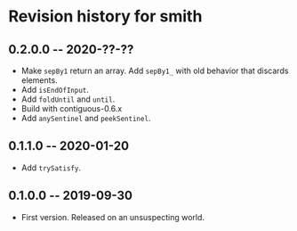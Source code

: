 # Revision history for smith

## 0.2.0.0 -- 2020-??-??

* Make `sepBy1` return an array. Add `sepBy1_` with old behavior
  that discards elements.
* Add `isEndOfInput`.
* Add `foldUntil` and `until`.
* Build with contiguous-0.6.x
* Add `anySentinel` and `peekSentinel`.

## 0.1.1.0 -- 2020-01-20

* Add `trySatisfy`.

## 0.1.0.0 -- 2019-09-30

* First version. Released on an unsuspecting world.
